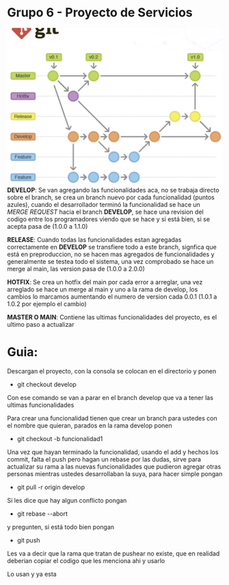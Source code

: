 # Grupo 6 - Proyecto de Servicios

![guia.png](./guia.png)
**DEVELOP**: Se van agregando las funcionalidades aca, no se trabaja directo sobre el branch, se crea un branch nuevo por cada funcionalidad (puntos azules), cuando el desarrollador terminó la funcionalidad se hace un *MERGE REQUEST* hacia el branch **DEVELOP**, se hace una revision del codigo entre los programadores viendo que se hace y si está bien, si se acepta pasa de (1.0.0 a 1.1.0)

**RELEASE**: Cuando todas las funcionalidades estan agregadas correctamente en **DEVELOP** se transfiere todo a este branch, signfica que está en preproduccion, no se hacen mas agregados de funcionalidades y generalmente se testea todo el sistema, una vez comprobado se hace un merge al main, las version pasa de (1.0.0 a 2.0.0)

**HOTFIX**: Se crea un hotfix del main por cada error a arreglar, una vez arreglado se hace un merge al main y uno a la rama de develop, los cambios lo marcamos aumentando el numero de version cada 0.0.1 (1.0.1 a 1.0.2 por ejemplo el cambio)

**MASTER O MAIN**: Contiene las ultimas funcionalidades del proyecto, es el ultimo paso a actualizar




# Guia:

Descargan el proyecto, con la consola se colocan en el directorio y ponen

- git checkout develop

Con ese comando se van a parar en el branch develop que va a tener las ultimas funcionalidades

Para crear una funcionalidad tienen que crear un branch para ustedes con el nombre que quieran, parados en la rama develop ponen

- git checkout -b funcionalidad1

Una vez que hayan terminado la funcionalidad, usando el add y hechos los commit, falta el push pero hagan un rebase por las dudas, sirve para actualizar su rama a las nuevas funcionalidades que pudieron agregar otras personas mientras ustedes desarrollaban la suya, para hacer simple pongan

- git pull -r origin develop

Si les dice que hay algun conflicto pongan

- git rebase --abort

y pregunten, si está todo bien pongan 

- git push

Les va a decir que la rama que tratan de pushear no existe, que en realidad deberian copiar el codigo que les menciona ahi y usarlo

Lo usan y ya esta









